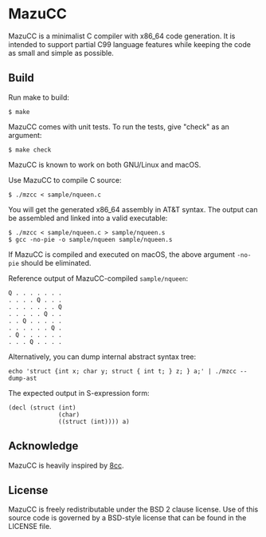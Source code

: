 # MazuCC

MazuCC is a minimalist C compiler with x86_64 code generation.
It is intended to support partial C99 language features while keeping the code
as small and simple as possible.


## Build

Run make to build:
```shell
$ make
```

MazuCC comes with unit tests. To run the tests, give "check" as an argument:
```shell
$ make check
```

MazuCC is known to work on both GNU/Linux and macOS.

Use MazuCC to compile C source:
```shell
$ ./mzcc < sample/nqueen.c
```

You will get the generated x86_64 assembly in AT&T syntax. The output can be
assembled and linked into a valid executable:
```shell
$ ./mzcc < sample/nqueen.c > sample/nqueen.s
$ gcc -no-pie -o sample/nqueen sample/nqueen.s
```

If MazuCC is compiled and executed on macOS, the above argument `-no-pie`
should be eliminated.

Reference output of MazuCC-compiled `sample/nqueen`:
```
Q . . . . . . .
. . . . Q . . .
. . . . . . . Q
. . . . . Q . .
. . Q . . . . .
. . . . . . Q .
. Q . . . . . .
. . . Q . . . .
```

Alternatively, you can dump internal abstract syntax tree:
```shell
echo 'struct {int x; char y; struct { int t; } z; } a;' | ./mzcc --dump-ast
```

The expected output in S-expression form:
```
(decl (struct (int)
              (char)
              ((struct (int)))) a)
```

## Acknowledge

MazuCC is heavily inspired by [8cc](https://github.com/rui314/8cc).

## License

MazuCC is freely redistributable under the BSD 2 clause license. Use of
this source code is governed by a BSD-style license that can be found in the
LICENSE file.
